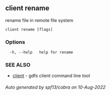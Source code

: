 ## client rename

rename file in remote file system

```
client rename [flags]
```

### Options

```
  -h, --help   help for rename
```

### SEE ALSO

* [client](client.md)	 - gdfs client command line tool

###### Auto generated by spf13/cobra on 10-Aug-2022
